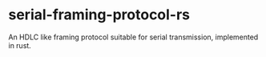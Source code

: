 # serial-framing-protocol-rs
An HDLC like framing protocol suitable for serial transmission, implemented in rust.
